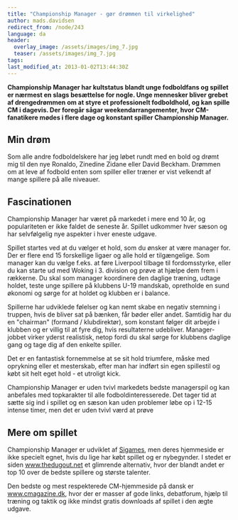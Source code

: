 ```yaml
---
title: "Championship Manager - gør drømmen til virkelighed"
author: mads.davidsen
redirect_from: /node/243
language: da
header:
  overlay_image: /assets/images/img_7.jpg
  teaser: /assets/images/img_7.jpg
tags:
last_modified_at: 2013-01-02T13:44:30Z
---
```


**Championship Manager har kultstatus blandt unge fodboldfans og spillet er nærmest en slags besættelse for nogle. Unge mennesker bliver grebet af drengedrømmen om at styre et professionelt fodboldhold, og kan spille CM i dagevis. Der foregår sågar weekendarrangementer, hvor CM-fanatikere mødes i flere dage og konstant spiller Championship Manager.**

Min drøm
--------

Som alle andre fodboldelskere har jeg løbet rundt med en bold og drømt mig til den nye Ronaldo, Zinedine Zidane eller David Beckham. Drømmen om at leve af fodbold enten som spiller eller træner er vist velkendt af mange spillere på alle niveauer.

Fascinationen
-------------

Championship Manager har været på markedet i mere end 10 år, og populariteten er ikke faldet de seneste år. Spillet udkommer hver sæson og har selvfølgelig nye aspekter i hver eneste udgave.

Spillet startes ved at du vælger et hold, som du ønsker at være manager for. Der er flere end 15 forskellige ligaer og alle hold er tilgængelige. Som manager kan du vælge f.eks. at føre Liverpool tilbage til fordomsstyrke, eller du kan starte ud med Woking i 3. division og prøve at hjælpe dem frem i rækkerne. Du skal som manager koordinere den daglige træning, udtage holdet, teste unge spillere på klubbens U-19 mandskab, opretholde en sund økonomi og sørge for at holdet og klubben er i balance.

Spillerne har udviklede følelser og kan nemt skabe en negativ stemning i truppen, hvis de bliver sat på bænken, får bøder eller andet. Samtidig har du en "chairman" (formand / klubdirektør), som konstant følger dit arbejde i klubben og er villig til at fyre dig, hvis resultaterne udebliver. Manager-jobbet virker yderst realistisk, netop fordi du skal sørge for klubbens daglige gang og tage dig af den enkelte spiller.

Det er en fantastisk fornemmelse at se sit hold triumfere, måske med oprykning eller et mesterskab, efter man har indført sin egen spillestil og købt sit helt eget hold - et utroligt kick.

Championship Manager er uden tvivl markedets bedste managerspil og kan anbefales med topkarakter til alle fodboldinteresserede. Det tager tid at sætte sig ind i spillet og en sæson kan uden problemer løbe op i 12-15 intense timer, men det er uden tvivl værd at prøve

Mere om spillet
---------------

Championship Manager er udviklet af <a href="http://www.sigames.com/">Sigames</a>, men deres hjemmeside er ikke specielt egnet, hvis du lige har købt spillet og er nybegynder. I stedet er siden <a href="http://www.thedugout.net/">www.thedugout.net</a> et glimrende alternativ, hvor der blandt andet er top 10 over de bedste spillere og største talenter.

Den bedste og mest respekterede CM-hjemmeside på dansk er <a href="http://www.cmagazine.dk/">www.cmagazine.dk</a>, hvor der er masser af gode links, debatforum, hjælp til træning og taktik og ikke mindst gratis downloads af spillet i den ægte udgave.
